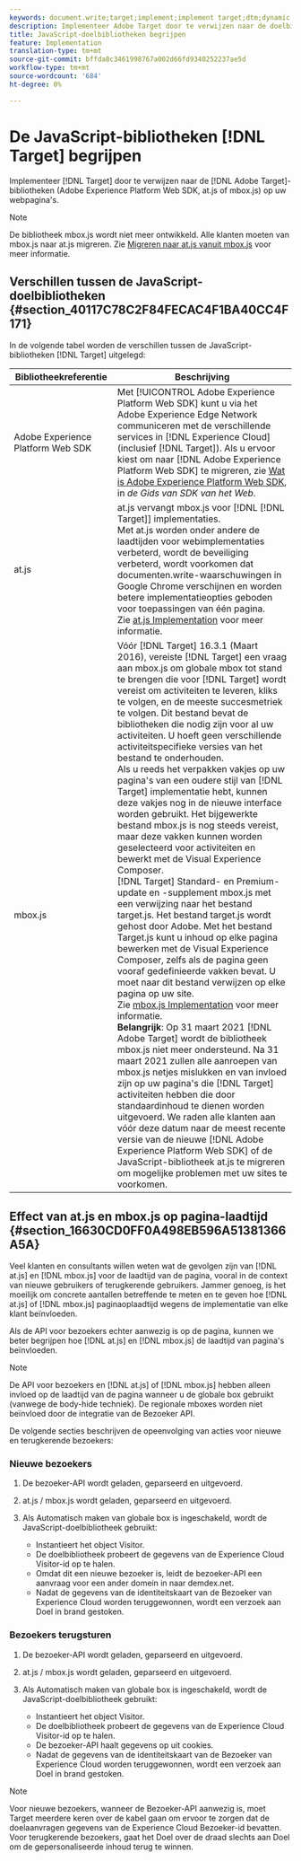```yaml
---
keywords: document.write;target;implement;implement target;dtm;dynamic tag management;at.js;mbox.js;target.js;mbox;adobe experience platform web skd;aep web sdk;web sdk
description: Implementeer Adobe Target door te verwijzen naar de doelbibliotheken (at.js of mbox.js) op uw webpagina's.
title: JavaScript-doelbibliotheken begrijpen
feature: Implementation
translation-type: tm+mt
source-git-commit: bffda8c3461998767a002d66fd9340252237ae5d
workflow-type: tm+mt
source-wordcount: '684'
ht-degree: 0%

---
```



# De JavaScript-bibliotheken [!DNL Target] begrijpen

Implementeer [!DNL Target] door te verwijzen naar de [!DNL Adobe Target]-bibliotheken (Adobe Experience Platform Web SDK, at.js of mbox.js) op uw webpagina&#39;s.

>[!NOTE]
>
>De bibliotheek mbox.js wordt niet meer ontwikkeld. Alle klanten moeten van mbox.js naar at.js migreren. Zie [Migreren naar at.js vanuit mbox.js](/help/c-implementing-target/c-implementing-target-for-client-side-web/t-mbox-download/c-target-atjs-implementation/target-migrate-atjs.md#task_DE55DCE9AC2F49728395665DE1B1E6EA) voor meer informatie.

## Verschillen tussen de JavaScript-doelbibliotheken {#section_40117C78C2F84FECAC4F1BA40CC4F171}

In de volgende tabel worden de verschillen tussen de JavaScript-bibliotheken [!DNL Target] uitgelegd:

| Bibliotheekreferentie | Beschrijving |
|--- |--- |
| Adobe Experience Platform Web SDK | Met [!UICONTROL Adobe Experience Platform Web SDK] kunt u via het Adobe Experience Edge Network communiceren met de verschillende services in [!DNL Experience Cloud] (inclusief [!DNL Target]). Als u ervoor kiest om naar [!DNL Adobe Experience Platform Web SDK] te migreren, zie [Wat is Adobe Experience Platform Web SDK](/help/c-implementing-target/c-implementing-target-for-client-side-web/aep-web-sdk.md), in *de Gids van SDK van het Web*. |
| at.js | at.js vervangt mbox.js voor [!DNL [!DNL Target]] implementaties.<br>Met at.js worden onder andere de laadtijden voor webimplementaties verbeterd, wordt de beveiliging verbeterd, wordt voorkomen dat documenten.write-waarschuwingen in Google Chrome verschijnen en worden betere implementatieopties geboden voor toepassingen van één pagina.<br>Zie  [at.js Implementation](/help/c-implementing-target/c-implementing-target-for-client-side-web/t-mbox-download/c-target-atjs-implementation/target-atjs-implementation.md) voor meer informatie. |
| mbox.js | Vóór [!DNL Target] 16.3.1 (Maart 2016), vereiste [!DNL Target] een vraag aan mbox.js om globale mbox tot stand te brengen die voor [!DNL Target] wordt vereist om activiteiten te leveren, kliks te volgen, en de meeste succesmetriek te volgen. Dit bestand bevat de bibliotheken die nodig zijn voor al uw activiteiten. U hoeft geen verschillende activiteitspecifieke versies van het bestand te onderhouden.<br>Als u reeds het verpakken vakjes op uw pagina&#39;s van een oudere stijl van  [!DNL Target] implementatie hebt, kunnen deze vakjes nog in de nieuwe interface worden gebruikt. Het bijgewerkte bestand mbox.js is nog steeds vereist, maar deze vakken kunnen worden geselecteerd voor activiteiten en bewerkt met de Visual Experience Composer.<br>[!DNL Target] Standard- en Premium-update en -supplement mbox.js met een verwijzing naar het bestand target.js. Het bestand target.js wordt gehost door Adobe. Met het bestand Target.js kunt u inhoud op elke pagina bewerken met de Visual Experience Composer, zelfs als de pagina geen vooraf gedefinieerde vakken bevat. U moet naar dit bestand verwijzen op elke pagina op uw site.<br>Zie  [mbox.js Implementation](/help/c-implementing-target/c-implementing-target-for-client-side-web/t-mbox-download/mbox-download.md) voor meer informatie.<br>**Belangrijk**: Op 31 maart 2021  [!DNL Adobe Target] wordt de bibliotheek mbox.js niet meer ondersteund. Na 31 maart 2021 zullen alle aanroepen van mbox.js netjes mislukken en van invloed zijn op uw pagina&#39;s die [!DNL Target] activiteiten hebben die door standaardinhoud te dienen worden uitgevoerd. We raden alle klanten aan vóór deze datum naar de meest recente versie van de nieuwe [!DNL Adobe Experience Platform Web SDK] of de JavaScript-bibliotheek at.js te migreren om mogelijke problemen met uw sites te voorkomen.<br> |

## Effect van at.js en mbox.js op pagina-laadtijd {#section_16630CD0FF0A498EB596A51381366A5A}

Veel klanten en consultants willen weten wat de gevolgen zijn van [!DNL at.js] en [!DNL mbox.js] voor de laadtijd van de pagina, vooral in de context van nieuwe gebruikers of terugkerende gebruikers. Jammer genoeg, is het moeilijk om concrete aantallen betreffende te meten en te geven hoe [!DNL at.js] of [!DNL mbox.js] paginaoplaadtijd wegens de implementatie van elke klant beïnvloeden.

Als de API voor bezoekers echter aanwezig is op de pagina, kunnen we beter begrijpen hoe [!DNL at.js] en [!DNL mbox.js] de laadtijd van pagina&#39;s beïnvloeden.

>[!NOTE]
>
>De API voor bezoekers en [!DNL at.js] of [!DNL mbox.js] hebben alleen invloed op de laadtijd van de pagina wanneer u de globale box gebruikt (vanwege de body-hide techniek). De regionale mboxes worden niet beïnvloed door de integratie van de Bezoeker API.

De volgende secties beschrijven de opeenvolging van acties voor nieuwe en terugkerende bezoekers:

### Nieuwe bezoekers

1. De bezoeker-API wordt geladen, geparseerd en uitgevoerd.
1. at.js / mbox.js wordt geladen, geparseerd en uitgevoerd.
1. Als Automatisch maken van globale box is ingeschakeld, wordt de JavaScript-doelbibliotheek gebruikt:

   * Instantieert het object Visitor.
   * De doelbibliotheek probeert de gegevens van de Experience Cloud Visitor-id op te halen.
   * Omdat dit een nieuwe bezoeker is, leidt de bezoeker-API een aanvraag voor een ander domein in naar demdex.net.
   * Nadat de gegevens van de identiteitskaart van de Bezoeker van Experience Cloud worden teruggewonnen, wordt een verzoek aan Doel in brand gestoken.

### Bezoekers terugsturen

1. De bezoeker-API wordt geladen, geparseerd en uitgevoerd.
1. at.js / mbox.js wordt geladen, geparseerd en uitgevoerd.
1. Als Automatisch maken van globale box is ingeschakeld, wordt de JavaScript-doelbibliotheek gebruikt:

   * Instantieert het object Visitor.
   * De doelbibliotheek probeert de gegevens van de Experience Cloud Visitor-id op te halen.
   * De bezoeker-API haalt gegevens op uit cookies.
   * Nadat de gegevens van de identiteitskaart van de Bezoeker van Experience Cloud worden teruggewonnen, wordt een verzoek aan Doel in brand gestoken.

>[!NOTE]
>
>Voor nieuwe bezoekers, wanneer de Bezoeker-API aanwezig is, moet Target meerdere keren over de kabel gaan om ervoor te zorgen dat de doelaanvragen gegevens van de Experience Cloud Bezoeker-id bevatten. Voor terugkerende bezoekers, gaat het Doel over de draad slechts aan Doel om de gepersonaliseerde inhoud terug te winnen.
